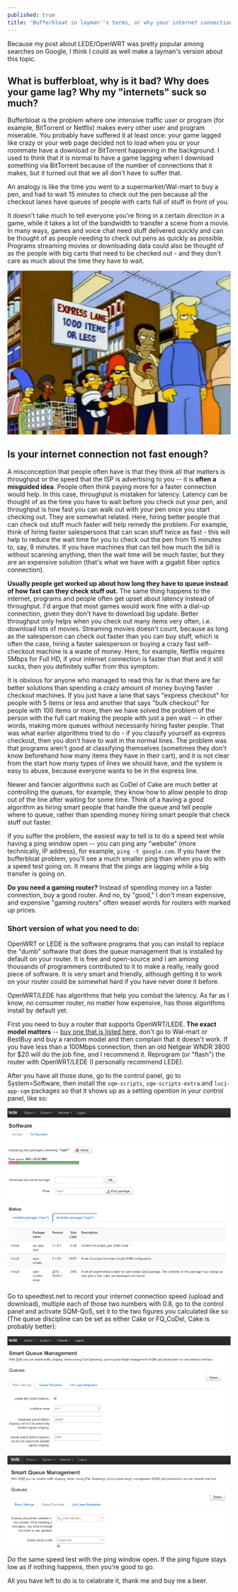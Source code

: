 ```yaml
---
published: true
title: 'Bufferbloat in layman''s terms, or why your internet connection sucks'
---
```

Because my post about LEDE/OpenWRT was pretty popular among searches on Google, I think I could as well make a layman's version about this topic.

## What is bufferbloat, why is it bad? Why does your game lag? Why my "internets" suck so much?

Bufferbloat is the problem where one intensive traffic user or program (for example, BitTorrent or Netflix) makes every other user and program miserable. You probably have suffered it at least once: your game lagged like crazy or your web page decided not to load when you or your roommate have a download or BitTorrent happening in the background. I used to think that it is normal to have a game lagging when I download something via BitTorrent because of the number of connections that it makes, but it turned out that we all don't have to suffer that.

An analogy is like the time you went to a supermarket/Wal-mart to buy a pen, and had to wait 15 minutes to check out the pen because all the checkout lanes have queues of people with carts full of stuff in front of you. 

It doesn't take much to tell everyone you're firing in a certain direction in a game, while it takes a lot of the bandwidth to transfer a scene from a movie. In many ways, games and voice chat need stuff delivered quickly and can be thought of as people needing to check out pens as quickly as possible. Programs streaming movies or downloading data could also be thought of as the people with big carts that need to be checked out - and they don't care as much about the time they have to wait.

![Install the software](/assets/posts-images/Simpsons-Express-Line.jpg)


## Is your internet connection not fast enough?

A misconception that people often have is that they think all that matters is throughput or the speed that the ISP is advertising to you -- it is **often a misguided idea**. People often think paying more for a faster connection would help. In this case, throughput is mistaken for latency. Latency can be thought of as the time you have to wait before you check out your pen, and throughput is how fast you can walk out with your pen once you start checking out. They are somewhat related. Here, hiring better people that can check out stuff much faster will help remedy the problem. For example, think of hiring faster salespersons that can scan stuff twice as fast - this will help to reduce the wait time for you to check out the pen from 15 minutes to, say, 8 minutes. If you have machines that can tell how much the bill is without scanning anything, then the wait time will be much faster, but they are an expensive solution (that's what we have with a gigabit fiber optics connection). 

**Usually people get worked up about how long they have to queue instead of how fast can they check stuff out.** The same thing happens to the internet, programs and people often get upset about latency instead of throughput. I'd argue that most games would work fine with a dial-up connection, given they don't have to download big update. Better throughput only helps when you check out many items very often, i.e. download lots of movies. Streaming movies doesn't count, because as long as the salesperson can check out faster than you can buy stuff, which is often the case, hiring a faster salesperson or buying a crazy fast self-checkout machine is a waste of money. Here, for example, Netflix requires 5Mbps for Full HD, if your internet connection is faster than that and it still sucks, then you definitely suffer from this symptom.

It is obvious for anyone who managed to read this far is that there are far better solutions than spending a crazy amount of money buying faster checkout machines. If you just have a lane that says "express checkout" for people with 5 items or less and another that says "bulk checkout" for people with 100 items or more, then we have solved the problem of the person with the full cart making the people with just a pen wait -- in other words, making more queues without necessarily hiring faster people. That was what earlier algorithms tried to do - if you classify yourself as express checkout, then you don't have to wait in the normal lines. The problem was that programs aren't good at classifying themselves (sometimes they don't know beforehand how many items they have in their cart), and it is not clear from the start how many types of lines we should have, and the system is easy to abuse, because everyone wants to be in the express line. 

Newer and fancier algorithms such as CoDel of Cake are much better at controlling the queues, for example, they know how to allow people to drop out of the line after waiting for some time. Think of a having a good algorithm as hiring smart people that handle the queue and tell people where to queue, rather than spending money hiring smart people that check stuff out faster.


If you suffer the problem, the easiest way to tell is to do a speed test while having a ping window open -- you can ping any "website" (more technically, IP address), for example, `ping -t google.com`. If you have the bufferbloat problem, you'll see a much smaller ping than when you do with a speed test going on. It means that the pings are lagging while a big transfer is going on.

**Do you need a gaming router?** Instead of spending money on a faster connection, buy a good router. And no, by "good," I don't mean expensive, and expensive "gaming routers" often weasel words for routers with marked up prices. 

### Short version of what you need to do:

OpenWRT or LEDE is the software programs that you can install to replace the "dumb" software that does the queue management that is installed by default on your router. It is free and open-source and I am among thousands of programmers contributed to it to make a really, really good piece of software. It is very smart and friendly, although getting it to work on your router could be somewhat hard if you have never done it before.

OpenWRT/LEDE has algorithms that help you combat the latency. As far as I know, no consumer router, no matter how expensive, has those algorithms install by default yet.

First you need to buy a router that supports OpenWRT/LEDE. **The exact model matters** -- [buy one that is listed here](https://lede-project.org/toh/views/toh_available_864), don't go to Wal-mart or BestBuy and buy a random model and then complain that it doesn't work. If you have less than a 100Mbps connection, then an old Netgear WNDR 3800 for $20 will do the job fine, and I recommend it. Reprogram (or "flash") the router with OpenWRT/LEDE (I personally recommend LEDE). 

After you have all those done, go to the control panel, go to System>Software, then install the `sqm-scripts`, `sqm-scripts-extra` and `luci-app-sqm` packages so that it shows up as a setting opention in your control panel, like so:

![Install the software](/assets/posts-images/bufferbloat1.png)

Go to speedtest.net to record your internet connection speed (upload and download), multiple each of those two numbers with 0.8, go to the control panel and activate SQM-QoS, set it to the two figures you calculated like so (The queue discipline can be set as either Cake or FQ_CoDel, Cake is probably better):

![Set it up](/assets/posts-images/bufferbloat2.png)

![Close](/assets/posts-images/bufferbloat3.png)

Do the same speed test with the ping window open. If the ping figure stays low as if nothing happens, then you're good to go. 

All you have left to do is to celabrate it, thank me and buy me a beer.

